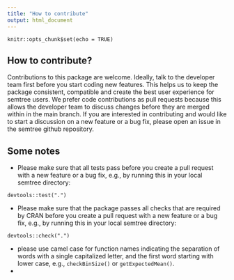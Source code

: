 ```yaml
---
title: "How to contribute"
output: html_document
---
```


```{r setup, include=FALSE}
knitr::opts_chunk$set(echo = TRUE)
```

## How to contribute?

Contributions to this package are welcome. Ideally, talk to the developer team
first before you start coding new features. This helps us to keep the package
consistent, compatible and create the best user experience for semtree users.
We prefer code contributions as pull requests because this allows the developer
team to discuss changes before they are merged within in the main branch. If
you are interested in contributing and would like to start a discussion on
a new feature or a bug fix, please open an issue in the semtree github repository.

## Some notes

- Please make sure that all tests pass before you create a pull request with a new
feature or a bug fix, e.g., by running this in your local semtree directory:
```{r}
devtools::test(".")
```
- Please make sure that the package passes all checks that are required by CRAN
before you create a pull request with a new feature or a bug fix, e.g., by running
this in your local semtree directory:
```{r}
devtools::check(".")
```
- please use camel case for function names indicating the separation of words with a single capitalized letter, and the first word starting with lower case, e.g., `checkBinSize()` or `getExpectedMean()`.
- 